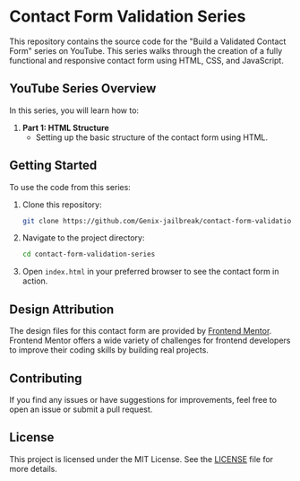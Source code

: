 # Contact Form Validation Series

This repository contains the source code for the "Build a Validated Contact Form" series on YouTube. This series walks through the creation of a fully functional and responsive contact form using HTML, CSS, and JavaScript.

## YouTube Series Overview

In this series, you will learn how to:

1. **Part 1: HTML Structure**  
   - Setting up the basic structure of the contact form using HTML.

<!-- 2. **Part 2: CSS Styling**  
   - Applying styles to the form to make it visually appealing and responsive.

3. **Part 3: JavaScript DOM Manipulation**  
   - Adding interactivity and validation using JavaScript.

4. **Part 4: Responsive Design**  
   - Ensuring the contact form works well on different screen sizes. -->

## Getting Started

To use the code from this series:

1. Clone this repository:
   ```bash
   git clone https://github.com/Genix-jailbreak/contact-form-validation-series
   ```
2. Navigate to the project directory:
   ```bash
   cd contact-form-validation-series
   ```
3. Open `index.html` in your preferred browser to see the contact form in action.

## Design Attribution

The design files for this contact form are provided by [Frontend Mentor](https://www.frontendmentor.io/challenges/contact-form--G-hYlqKJj/hub). Frontend Mentor offers a wide variety of challenges for frontend developers to improve their coding skills by building real projects.

## Contributing

If you find any issues or have suggestions for improvements, feel free to open an issue or submit a pull request.

## License

This project is licensed under the MIT License. See the [LICENSE](LICENSE) file for more details.